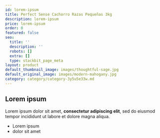 ```yaml
---
id: lorem-ipsum
title: Perfect Sense Cachorro Razas Pequeñas 3kg
description: lorem-ipsum
price: lorem-ipsum
order: 0
featured: false
seo:
  title: ''
  description: ''
  robots: []
  extra: []
  type: stackbit_page_meta
layout: product
default_thumbnail_image: images/thoughtful-sage.jpg
default_original_image: images/modern-mahogany.jpg
category: category/category-3y5u5e33w.md
---
```

## Lorem ipsum

Lorem ipsum dolor sit amet, **consectetur adipiscing elit**, sed do eiusmod tempor incididunt ut labore et dolore magna aliqua.

- Lorem ipsum
- dolor sit amet